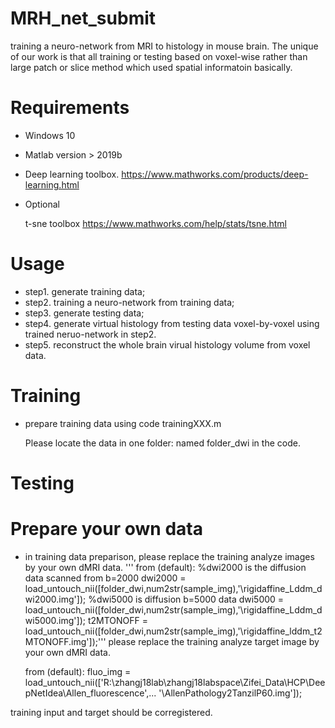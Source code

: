 # MRH_net_submit
training a neuro-network from MRI to histology in mouse brain. The unique of our work is that all training or testing based on voxel-wise rather than large patch or slice method which used spatial informatoin basically.
# Requirements
- Windows 10
- Matlab version > 2019b 
- Deep learning toolbox.
https://www.mathworks.com/products/deep-learning.html
- Optional

  t-sne toolbox
  https://www.mathworks.com/help/stats/tsne.html

# Usage
- step1. generate training data;
- step2. training a neuro-network from training data;
- step3. generate testing data;
- step4. generate virtual histology from testing data voxel-by-voxel using trained neruo-network in step2.
- step5. reconstruct the whole brain virual histology volume from voxel data.
# Training
- prepare training data using code trainingXXX.m

    Please locate the data in one folder: named folder_dwi in the code.

# Testing
# Prepare your own data

- in training data preparison, please replace the training analyze images by your own dMRI data.
'''
from (default):
   %dwi2000 is the diffusion data scanned from b=2000
    dwi2000 = load_untouch_nii([folder_dwi,num2str(sample_img),'\rigidaffine_Lddm_dwi2000.img']);
   %dwi5000 is diffusion b=5000 data
    dwi5000 = load_untouch_nii([folder_dwi,num2str(sample_img),'\rigidaffine_Lddm_dwi5000.img']);
    t2MTONOFF = load_untouch_nii([folder_dwi,num2str(sample_img),'\rigidaffine_lddm_t2MTONOFF.img']);'''
please replace the training analyze target image by your own dMRI data.

    from (default):
    fluo_img = load_untouch_nii(['R:\zhangj18lab\zhangj18labspace\Zifei_Data\HCP\DeepNetIdea\Allen_fluorescence',...
        '\AllenPathology2TanzilP60.img']);
        
training input and target should be corregistered.
